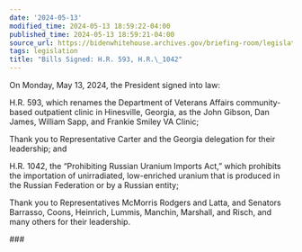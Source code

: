 ```yaml
---
date: '2024-05-13'
modified_time: 2024-05-13 18:59:22-04:00
published_time: 2024-05-13 18:59:21-04:00
source_url: https://bidenwhitehouse.archives.gov/briefing-room/legislation/2024/05/13/bills-signed-h-r-593-h-r-1042/
tags: legislation
title: "Bills Signed: H.R. 593, H.R.\_1042"
---
```

 
On Monday, May 13, 2024, the President signed into law:

H.R. 593, which renames the Department of Veterans Affairs
community-based outpatient clinic in Hinesville, Georgia, as the John
Gibson, Dan James, William Sapp, and Frankie Smiley VA Clinic;

Thank you to Representative Carter and the Georgia delegation for their
leadership; and

H.R. 1042, the “Prohibiting Russian Uranium Imports Act,” which
prohibits the importation of unirradiated, low-enriched uranium that is
produced in the Russian Federation or by a Russian entity;

Thank you to Representatives McMorris Rodgers and Latta, and Senators
Barrasso, Coons, Heinrich, Lummis, Manchin, Marshall, and Risch, and
many others for their leadership.

\###
